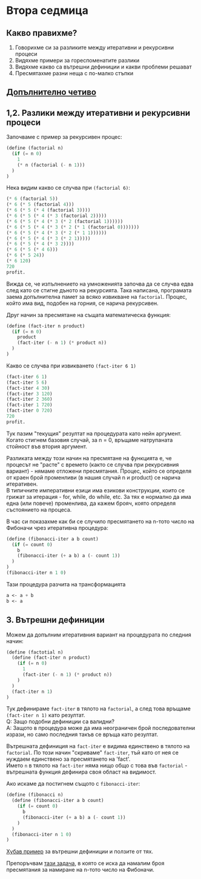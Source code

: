 # Втора седмица

## Какво правихме?

1. Говорихме си за разликите между итеративни и рекурсивни процеси
2. Видяхме примери за гореспоменатите разлики
3. Видяхме какво са вътрешни дефиниции и какви проблеми решават
4. Пресмятахме разни неща с по-малко стъпки

## [Допълнително четиво](https://mitpress.mit.edu/sites/default/files/sicp/full-text/book/book-Z-H-11.html#%_sec_1.2)


## 1,2. Разлики между итеративни и рекурсивни процеси

Започваме с пример за рекурсивен процес:
```Scheme
(define (factorial n)
  (if (= n 0)
    1
    (* n (factorial (- n 1)))
  )
)
```

Нека видим какво се случва при `(factorial 6)`:
```Scheme
(* 6 (factorial 5))
(* 6 (* 5 (factorial 4)))
(* 6 (* 5 (* 4 (factorial 3))))
(* 6 (* 5 (* 4 (* 3 (factorial 2)))))
(* 6 (* 5 (* 4 (* 3 (* 2 (factorial 1))))))
(* 6 (* 5 (* 4 (* 3 (* 2 (* 1 (factorial 0)))))))
(* 6 (* 5 (* 4 (* 3 (* 2 (* 1 1))))))
(* 6 (* 5 (* 4 (* 3 (* 2 1)))))
(* 6 (* 5 (* 4 (* 3 2))))
(* 6 (* 5 (* 4 6)))
(* 6 (* 5 24))
(* 6 120)
720
profit.
```

Вижда се, че изпълнението на умноженията започва да се случва едва след като се стигне дъното на рекурсията. Така написана, програмата заема допълнителна памет за всяко извикване на `factorial`. Процес, който има вид, подобен на горния, се нарича рекурсивен.

Друг начин за пресмятане на същата математическа функция:
```Scheme
(define (fact-iter n product)
  (if (= n 0)
    product
    (fact-iter (- n 1) (* product n))
  )
)
```

Какво се случва при извикването `(fact-iter 6 1)`
```Scheme
(fact-iter 6 1)
(fact-iter 5 6)
(fact-iter 4 30)
(fact-iter 3 120)
(fact-iter 2 360)
(fact-iter 1 720)
(fact-iter 0 720)
720
profit.
```

Тук пазим "текущия" резултат на процедурата като нейн аргумент. Когато стигнем базовия случай, за n = 0, връщаме натрупаната стойност във втория аргумент.

Разликата между този начин на пресмятане на функцията е, че процесът не "расте" с времето (както се случва при рекурсивния вариант) - нямаме отложени пресмятания. Процес, който се определя от краен брой променливи (в нашия случай n и product) се нарича итеративен.  
В типичните императивни езици има езикови конструкции, които се грижат за итерация - for, while, do while, etc. За тях е нормално да има една (или повече) променлива, да кажем брояч, която определя състоянието на процеса.



В час си показахме как би се случило пресмятането на n-тото число на Фибоначи чрез итеративна процедура:

```Scheme
(define (fibonacci-iter a b count)
  (if (= count 0)
    b
    (fibonacci-iter (+ a b) a (- count 1))
  )
)
(fibonacci-iter n 1 0)
```

Тази процедура разчита на трансформацията
```Scheme
a <- a + b
b <- a
```

## 3. Вътрешни дефиниции

Можем да допълним итеративния вариант на процедурата по следния начин:
```Scheme
(define (factotial n)
  (define (fact-iter n product)
    (if (= n 0)
      1
      (fact-iter (- n 1) (* product n))
    )
  )
  (fact-iter n 1)
)
```
Тук дефинираме `fact-iter` в тялото на `factorial`, а след това връщаме `(fact-iter n 1)` като резултат.  
Q: Защо подобни дефиниции са валидни?  
A: Защото в процедура може да има неограничен брой последователни изрази, но само последния такъв се връща като резултат.

Вътрешната дефиниция на `fact-iter` е видима единствено в тялото на `factorial`. По този начин "скриваме" `fact-iter`, тъй като от нея се нуждаем единствено за пресмятането на 'fact'.  
Името `n` в тялото на `fact-iter` няма нищо общо с това във `factorial` - вътрешната функция дефинира своя област на видимост.

Ако искаме да постигнем същото с `fibonacci-iter`:
```Scheme
(define (fibonacci n)
  (define (fibonacci-iter a b count)
    (if (= count 0)
      b
      (fibonacci-iter (+ a b) a (- count 1))
    )
  )
  (fibonacci-iter n 1 0)
)
```

[Хубав пример](https://mitpress.mit.edu/sites/default/files/sicp/full-text/book/book-Z-H-10.html#%_sec_1.1.7) за вътрешни дефиниции и ползите от тях.

Препоръчвам [тази задача](https://mitpress.mit.edu/sites/default/files/sicp/full-text/book/book-Z-H-11.html#%_thm_1.19), в която се иска да намалим броя пресмятания за намиране на n-тото число на Фибоначи.
